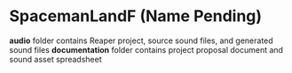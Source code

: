 # SpacemanLandF (Name Pending)
 
**audio** folder contains Reaper project, source sound files, and generated sound files
**documentation** folder contains project proposal document and sound asset spreadsheet

